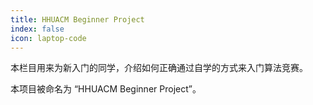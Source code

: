 ```yaml
---
title: HHUACM Beginner Project
index: false
icon: laptop-code
---
```


本栏目用来为新入门的同学，介绍如何正确通过自学的方式来入门算法竞赛。

本项目被命名为 “HHUACM Beginner Project”。